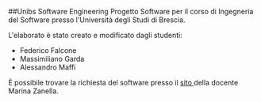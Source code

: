 ##Unibs Software Engineering
Progetto Software per il corso di Ingegneria del Software presso l'Università degli Studi di Brescia.

L'elaborato è stato creato e modificato dagli studenti:
- Federico Falcone <br>
- Massimiliano Garda <br>
- Alessandro Maffi <br>

&Egrave; possibile trovare la richiesta del software presso il <a href="http://eracle.ing.unibs.it/se/aa2013-2014/Elaborato2013_14.pdf"> sito </a> della docente Marina Zanella.
